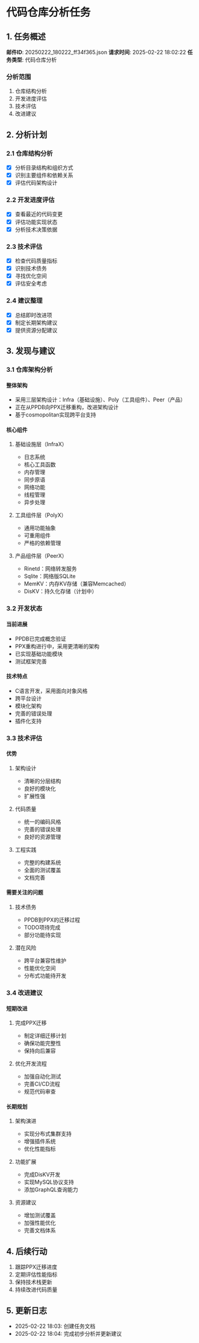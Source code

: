 # 代码仓库分析任务

## 1. 任务概述

**邮件ID**: 20250222_180222_ff34f365.json
**请求时间**: 2025-02-22 18:02:22
**任务类型**: 代码仓库分析

### 分析范围
1. 仓库结构分析
2. 开发进度评估
3. 技术评估
4. 改进建议

## 2. 分析计划

### 2.1 仓库结构分析
- [x] 分析目录结构和组织方式
- [x] 识别主要组件和依赖关系
- [x] 评估代码架构设计

### 2.2 开发进度评估
- [x] 查看最近的代码变更
- [x] 评估功能实现状态
- [x] 分析技术决策依据

### 2.3 技术评估
- [x] 检查代码质量指标
- [x] 识别技术债务
- [x] 寻找优化空间
- [x] 评估安全考虑

### 2.4 建议整理
- [x] 总结即时改进项
- [x] 制定长期架构建议
- [x] 提供资源分配建议

## 3. 发现与建议

### 3.1 仓库架构分析

#### 整体架构
- 采用三层架构设计：Infra（基础设施）、Poly（工具组件）、Peer（产品）
- 正在从PPDB向PPX迁移重构，改进架构设计
- 基于cosmopolitan实现跨平台支持

#### 核心组件
1. 基础设施层（InfraX）
   - 日志系统
   - 核心工具函数
   - 内存管理
   - 同步原语
   - 网络功能
   - 线程管理
   - 异步处理

2. 工具组件层（PolyX）
   - 通用功能抽象
   - 可重用组件
   - 严格的依赖管理

3. 产品组件层（PeerX）
   - Rinetd：网络转发服务
   - Sqlite：网络版SQLite
   - MemKV：内存KV存储（兼容Memcached）
   - DisKV：持久化存储（计划中）

### 3.2 开发状态

#### 当前进展
- PPDB已完成概念验证
- PPX重构进行中，采用更清晰的架构
- 已实现基础功能模块
- 测试框架完善

#### 技术特点
- C语言开发，采用面向对象风格
- 跨平台设计
- 模块化架构
- 完善的错误处理
- 插件化支持

### 3.3 技术评估

#### 优势
1. 架构设计
   - 清晰的分层结构
   - 良好的模块化
   - 扩展性强

2. 代码质量
   - 统一的编码风格
   - 完善的错误处理
   - 良好的资源管理

3. 工程实践
   - 完整的构建系统
   - 全面的测试覆盖
   - 文档完善

#### 需要关注的问题
1. 技术债务
   - PPDB到PPX的迁移过程
   - TODO项待完成
   - 部分功能待实现

2. 潜在风险
   - 跨平台兼容性维护
   - 性能优化空间
   - 分布式功能待开发

### 3.4 改进建议

#### 短期改进
1. 完成PPX迁移
   - 制定详细迁移计划
   - 确保功能完整性
   - 保持向后兼容

2. 优化开发流程
   - 加强自动化测试
   - 完善CI/CD流程
   - 规范代码审查

#### 长期规划
1. 架构演进
   - 实现分布式集群支持
   - 增强插件系统
   - 优化性能指标

2. 功能扩展
   - 完成DisKV开发
   - 实现MySQL协议支持
   - 添加GraphQL查询能力

3. 资源建议
   - 增加测试覆盖
   - 加强性能优化
   - 完善文档体系

## 4. 后续行动
1. 跟踪PPX迁移进度
2. 定期评估性能指标
3. 保持技术栈更新
4. 持续改进代码质量

## 5. 更新日志
- 2025-02-22 18:03: 创建任务文档
- 2025-02-22 18:04: 完成初步分析并更新建议